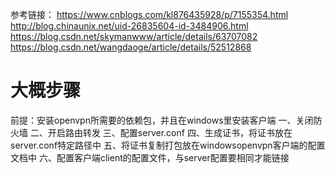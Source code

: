 参考链接：
https://www.cnblogs.com/kl876435928/p/7155354.html
http://blog.chinaunix.net/uid-26835604-id-3484906.html
https://blog.csdn.net/skymanwww/article/details/63707082
https://blog.csdn.net/wangdaoge/article/details/52512868
# 大概步骤
前提：安装openvpn所需要的依赖包，并且在windows里安装客户端
一、关闭防火墙
二、开启路由转发
三、配置server.conf
四、生成证书，将证书放在server.conf特定路径中
五、将证书复制打包放在windowsopenvpn客户端的配置文档中
六、配置客户端client的配置文件，与server配置要相同才能链接
